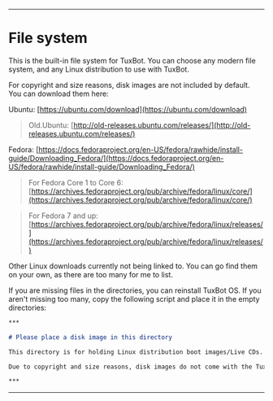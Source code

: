 
***

# File system

This is the built-in file system for TuxBot. You can choose any modern file system, and any Linux distribution to use with TuxBot.

For copyright and size reasons, disk images are not included by default. You can download them here:

Ubuntu: [https://ubuntu.com/download](https://ubuntu.com/download) 

> Old.Ubuntu: [http://old-releases.ubuntu.com/releases/](http://old-releases.ubuntu.com/releases/)

Fedora: [https://docs.fedoraproject.org/en-US/fedora/rawhide/install-guide/Downloading_Fedora/](https://docs.fedoraproject.org/en-US/fedora/rawhide/install-guide/Downloading_Fedora/)

> For Fedora Core 1 to Core 6: [https://archives.fedoraproject.org/pub/archive/fedora/linux/core/](https://archives.fedoraproject.org/pub/archive/fedora/linux/core/)

> For Fedora 7 and up: [https://archives.fedoraproject.org/pub/archive/fedora/linux/releases/](https://archives.fedoraproject.org/pub/archive/fedora/linux/releases/)

Other Linux downloads currently not being linked to. You can go find them on your own, as there are too many for me to list.

If you are missing files in the directories, you can reinstall TuxBot OS. If you aren't missing too many, copy the following script and place it in the empty directories:

```markdown
***

# Please place a disk image in this directory

This directory is for holding Linux distribution boot images/Live CDs. If one is not already here, please place one if you have it.

Due to copyright and size reasons, disk images do not come with the Tux Bot operating system. You will need to supply them yourself.

***
```

***
